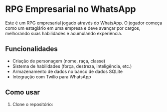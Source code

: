 # RPG Empresarial no WhatsApp

Este é um RPG empresarial jogado através do WhatsApp. O jogador começa como um estagiário em uma empresa e deve avançar por cargos, melhorando suas habilidades e acumulando experiência.

## Funcionalidades

- Criação de personagem (nome, raça, classe)
- Sistema de habilidades (força, destreza, inteligência, etc.)
- Armazenamento de dados no banco de dados SQLite
- Integração com Twilio para WhatsApp

## Como usar

1. Clone o repositório:

